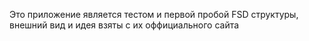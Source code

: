 Это приложение является тестом и первой пробой FSD структуры, внешний вид и идея взяты с их оффициального сайта
